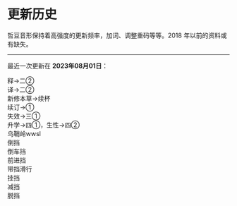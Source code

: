 # 更新历史

哲豆音形保持着高强度的更新频率，加词、调整重码等等。2018 年以前的资料或有缺失。

*****

最近一次更新在 **2023年08月01日**：

<article>释→二②<br>
译→二②<br>
新修本草→续杯<br>
续订→①<br>
失效→三①<br>
升学→四①，生性→四②<br>
乌鞘岭wwsl<br>
倒挡<br>
倒车挡<br>
前进挡<br>
带挡滑行<br>
挂挡<br>
减挡<br>
脱挡<br></article>

